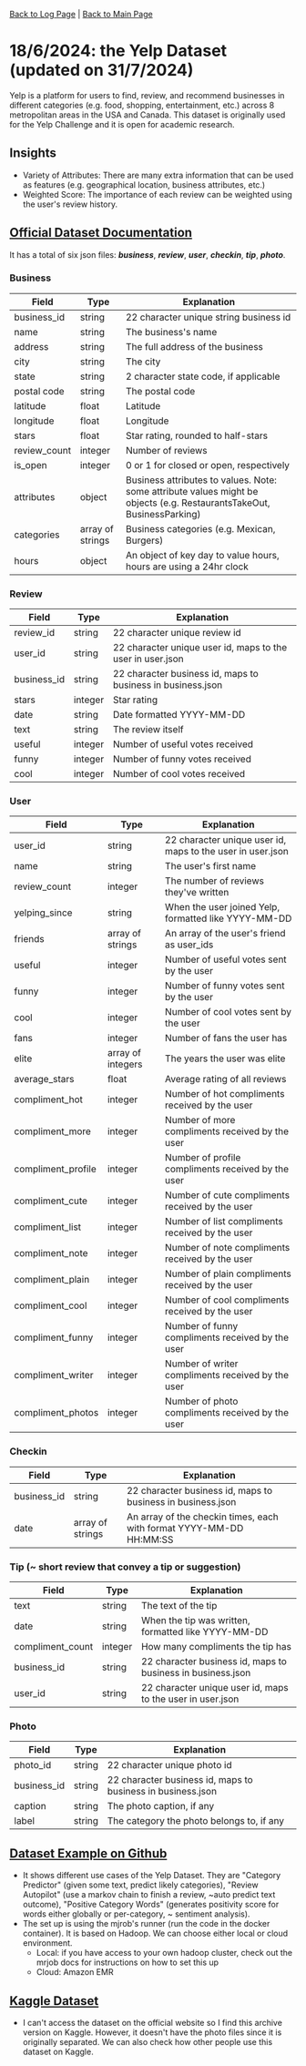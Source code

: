 [Back to Log Page](../README.md) | [Back to Main Page](../../README.md)   

# 18/6/2024: the Yelp Dataset (updated on 31/7/2024)
Yelp is a platform for users to find, review, and recommend businesses in different categories (e.g. food, shopping, entertainment, etc.) across 8 metropolitan areas in the USA and Canada. This dataset is originally used for the Yelp Challenge and it is open for academic research.

## Insights
- Variety of Attributes: There are many extra information that can be used as features (e.g. geographical location, business attributes, etc.)
- Weighted Score: The importance of each review can be weighted using the user's review history.

## [Official Dataset Documentation](https://www.yelp.com/dataset/documentation/main)
It has a total of six json files: ***business***, ***review***, ***user***, ***checkin***, ***tip***, ***photo***.

### Business
| Field | Type | Explanation |
| --- | --- | --- |
| business_id | string | 22 character unique string business id |
| name | string | The business's name |
| address | string | The full address of the business |
| city | string | The city |
| state | string | 2 character state code, if applicable |
| postal code | string | The postal code |
| latitude | float | Latitude |
| longitude | float | Longitude |
| stars | float | Star rating, rounded to half-stars |
| review_count | integer | Number of reviews |
| is_open | integer | 0 or 1 for closed or open, respectively |
| attributes | object | Business attributes to values. Note: some attribute values might be objects (e.g. RestaurantsTakeOut, BusinessParking) |
| categories | array of strings | Business categories (e.g. Mexican, Burgers) |
| hours | object | An object of key day to value hours, hours are using a 24hr clock | 
 
### Review
| Field | Type | Explanation |
| --- | --- | --- |
| review_id | string | 22 character unique review id |
| user_id | string | 22 character unique user id, maps to the user in user.json |
| business_id | string | 22 character business id, maps to business in business.json |
| stars | integer | Star rating |
| date | string | Date formatted YYYY-MM-DD |
| text | string | The review itself |
| useful | integer | Number of useful votes received |
| funny | integer | Number of funny votes received |
| cool | integer | Number of cool votes received |

### User
| Field | Type | Explanation |
| --- | --- | --- |
| user_id | string | 22 character unique user id, maps to the user in user.json |
| name | string | The user's first name |
| review_count | integer | The number of reviews they've written |
| yelping_since | string | When the user joined Yelp, formatted like YYYY-MM-DD |
| friends | array of strings | An array of the user's friend as user_ids |
| useful | integer | Number of useful votes sent by the user |
| funny | integer | Number of funny votes sent by the user |
| cool | integer | Number of cool votes sent by the user |
| fans | integer | Number of fans the user has |
| elite | array of integers | The years the user was elite |
| average_stars | float | Average rating of all reviews |
| compliment_hot | integer | Number of hot compliments received by the user |
| compliment_more | integer | Number of more compliments received by the user |
| compliment_profile | integer | Number of profile compliments received by the user |
| compliment_cute | integer | Number of cute compliments received by the user |
| compliment_list | integer | Number of list compliments received by the user |
| compliment_note | integer | Number of note compliments received by the user |
| compliment_plain | integer | Number of plain compliments received by the user |
| compliment_cool | integer | Number of cool compliments received by the user |
| compliment_funny | integer | Number of funny compliments received by the user |
| compliment_writer | integer | Number of writer compliments received by the user |
| compliment_photos | integer | Number of photo compliments received by the user |

### Checkin
| Field | Type | Explanation |
| --- | --- | --- |
| business_id | string | 22 character business id, maps to business in business.json |
| date | array of strings | An array of the checkin times, each with format YYYY-MM-DD HH:MM:SS |  

### Tip (~ short review that convey a tip or suggestion)
| Field | Type | Explanation |
| --- | --- | --- |
| text | string | The text of the tip |
| date | string | When the tip was written, formatted like YYYY-MM-DD |
| compliment_count | integer | How many compliments the tip has |
| business_id | string | 22 character business id, maps to business in business.json |
| user_id | string | 22 character unique user id, maps to the user in user.json |

### Photo
| Field | Type | Explanation |
| --- | --- | --- |
| photo_id | string | 22 character unique photo id |
| business_id | string | 22 character business id, maps to business in business.json |
| caption | string | The photo caption, if any |
| label | string | The category the photo belongs to, if any |

## [Dataset Example on Github](https://github.com/Yelp/dataset-examples)
- It shows different use cases of the Yelp Dataset. They are "Category Predictor" (given some text, predict likely categories), "Review Autopilot" (use a markov chain to finish a review, ~auto predict text outcome), "Positive Category Words" (generates positivity score for words either globally or per-category, ~ sentiment analysis).
- The set up is using the mjrob's runner (run the code in the docker container). It is based on Hadoop. We can choose either local or cloud environment.
  - Local: if you have access to your own hadoop cluster, check out the mrjob docs for instructions on how to set this up
  - Cloud: Amazon EMR

## [Kaggle Dataset](https://www.kaggle.com/datasets/yelp-dataset/yelp-dataset)
- I can't access the dataset on the official website so I find this archive version on Kaggle. However, it doesn't have the photo files since it is originally separated. We can also check how other people use this dataset on Kaggle.


